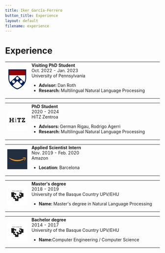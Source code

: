 ```yaml
---
title: Iker García-Ferrero
button_title: Experience
layout: default
filename: experience
---
```


# Experience

<table >
  <tr>
    <td style="width:13%"> <img src="icons/university_of_pennsylvania_logo.jpeg" width="90" alt="Location">  </td>
    <td style="width:70%"><b>Visiting PhD Student</b> <br> Oct. 2022 - Jan. 2023 <br> University of Pennsylvania <br>
    <ul>
      <li> <b>Advisor:</b> Dan Roth </li>
      <li> <b>Research:</b> Multilingual Natural Language Processing </li>
</ul>
</td> 
  </tr>
 </table>


<table >
  <tr>
    <td style="width:13%"> <img src="icons/hitz_zentroa_logo.jpeg" width="90" alt="Location">  </td>
    <td style="width:70%"><b>PhD Student</b> <br> 2020 - 2024 <br> HiTZ Zentroa <br>
    <ul>
      <li> <b>Advisors:</b> German Rigau, Rodrigo Agerri </li>
<li> <b>Research:</b> Multilingual Natural Language Processing </li>
</ul>
</td> 
  </tr>
 </table>


<table >
  <tr>
    <td style="width:13%"> <img src="icons/amazon_logo.jpeg" width="90" alt="Location">  </td>
    <td style="width:70%"><b>Applied Scientist Intern</b> <br> Nov. 2019 - Feb. 2020 <br> Amazon <br>
    <ul>
      <li> <b>Location:</b> Barcelona</li>
</ul>
</td> 
  </tr>
 </table>


<table >
  <tr>
    <td style="width:13%"> <img src="icons/upv_ehu_logo.jpeg" width="90" alt="Location">  </td>
    <td style="width:70%"><b>Master's degree</b> <br> 2018 - 2019 <br> University of the Basque Country UPV/EHU <br>
    <ul>
      <li> <b>Name:</b> Master's degree in Natural Language Processing</li>
</ul>
</td> 
  </tr>
 </table>


<table >
  <tr>
    <td style="width:13%"> <img src="icons/upv_ehu_logo.jpeg" width="90" alt="Location">  </td>
    <td style="width:70%"><b>Bachelor degree</b> <br> 2014 - 2017 <br> University of the Basque Country UPV/EHU <br>
    <ul>
      <li> <b>Name:</b>Computer Engineering / Computer Science</li>
</ul>
</td> 
  </tr>
 </table>
